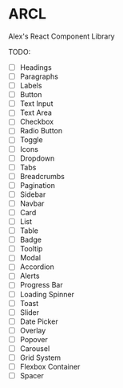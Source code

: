 # ARCL
Alex's React Component Library

TODO:
- [ ] Headings
- [ ] Paragraphs
- [ ] Labels
- [ ] Button
- [ ] Text Input
- [ ] Text Area
- [ ] Checkbox
- [ ] Radio Button
- [ ] Toggle
- [ ] Icons
- [ ] Dropdown
- [ ] Tabs
- [ ] Breadcrumbs
- [ ] Pagination
- [ ] Sidebar
- [ ] Navbar
- [ ] Card
- [ ] List
- [ ] Table
- [ ] Badge
- [ ] Tooltip
- [ ] Modal
- [ ] Accordion
- [ ] Alerts
- [ ] Progress Bar
- [ ] Loading Spinner
- [ ] Toast
- [ ] Slider
- [ ] Date Picker
- [ ] Overlay
- [ ] Popover
- [ ] Carousel
- [ ] Grid System
- [ ] Flexbox Container
- [ ] Spacer
